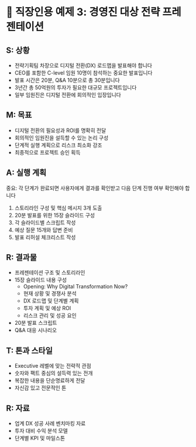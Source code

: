 # 🎯 직장인용 예제 3: 경영진 대상 전략 프레젠테이션

## S: 상황
- 전략기획팀 차장으로 디지털 전환(DX) 로드맵을 발표해야 합니다
- CEO를 포함한 C-level 임원 10명이 참석하는 중요한 발표입니다
- 발표 시간은 20분, Q&A 10분으로 총 30분입니다
- 3년간 총 50억원의 투자가 필요한 대규모 프로젝트입니다
- 일부 임원진은 디지털 전환에 회의적인 입장입니다

## M: 목표
- 디지털 전환의 필요성과 ROI를 명확히 전달
- 회의적인 임원진을 설득할 수 있는 논리 구성
- 단계적 실행 계획으로 리스크 최소화 강조
- 최종적으로 프로젝트 승인 획득

## A: 실행 계획
중요: 각 단계가 완료되면 사용자에게 결과를 확인받고 다음 단계 진행 여부 확인해야 합니다

1. 스토리라인 구성 및 핵심 메시지 3개 도출
2. 20분 발표를 위한 15장 슬라이드 구성
3. 각 슬라이드별 스크립트 작성
4. 예상 질문 15개와 답변 준비
5. 발표 리허설 체크리스트 작성

## R: 결과물
- 프레젠테이션 구조 및 스토리라인
- 15장 슬라이드 내용 구성
  - Opening: Why Digital Transformation Now?
  - 현재 상황 및 경쟁사 분석
  - DX 로드맵 및 단계별 계획
  - 투자 계획 및 예상 ROI
  - 리스크 관리 및 성공 요인
- 20분 발표 스크립트
- Q&A 대응 시나리오

## T: 톤과 스타일
- Executive 레벨에 맞는 전략적 관점
- 숫자와 팩트 중심의 설득력 있는 전개
- 복잡한 내용을 단순명료하게 전달
- 자신감 있고 전문적인 톤

## R: 자료
- 업계 DX 성공 사례 벤치마킹 자료
- 투자 대비 수익 분석 모델
- 단계별 KPI 및 마일스톤